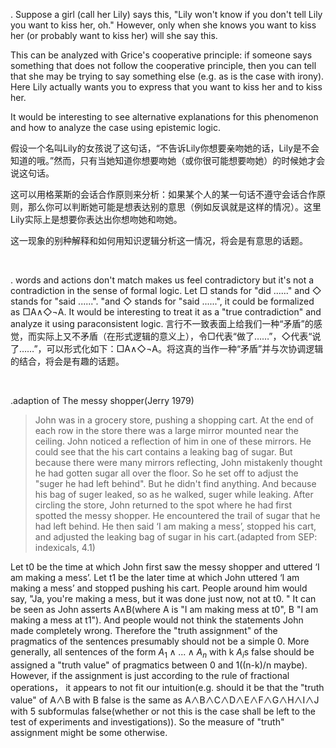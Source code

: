 . Suppose a girl (call her Lily) says this, "Lily won't know if you don't tell Lily you want to kiss her, oh." However, only when she knows you want to kiss her (or probably want to kiss her) will she say this. 

This can be analyzed with Grice's cooperative principle: if someone says something that does not follow the cooperative principle, then you can tell that she may be trying to say something else (e.g. as is the case with irony). Here Lily actually wants you to express that you want to kiss her and to kiss her.

It would be interesting to see alternative explanations for this phenomenon and how to analyze the case using epistemic logic.

假设一个名叫Lily的女孩说了这句话，“不告诉Lily你想要亲吻她的话，Lily是不会知道的哦。”然而，只有当她知道你想要吻她（或你很可能想要吻她）的时候她才会说这句话。

这可以用格莱斯的会话合作原则来分析：如果某个人的某一句话不遵守会话合作原则，那么你可以判断她可能是想表达别的意思（例如反讽就是这样的情况）。这里Lily实际上是想要你表达出你想吻她和吻她。

这一现象的别种解释和如何用知识逻辑分析这一情况，将会是有意思的话题。

<br/>

. words and actions don't match makes us feel contradictory but it's not a contradiction in the sense of formal logic. Let □ stands for "did ......" and ◇ stands for "said ......". "and ◇ stands for "said ......", it could be formalized as □A∧◇¬A. It would be interesting to treat it as a "true contradiction" and analyze it using paraconsistent logic. 
言行不一致表面上给我们一种“矛盾”的感觉，而实际上又不矛盾（在形式逻辑的意义上），令□代表“做了……”，◇代表“说了……”，可以形式化如下：□A∧◇¬A。将这真的当作一种“矛盾”并与次协调逻辑的结合，将会是有趣的话题。

<br/>

.adaption of The messy shopper(Jerry 1979)

> John was in a grocery store, pushing a shopping cart. At the end of each row in the store there was a large mirror mounted near the ceiling. John noticed a reflection of him in one of these mirrors. He could see that the his cart contains a leaking bag of sugar. But because there were many mirrors reflecting, John mistakenly thought he had gotten sugar all over the floor. So he set off to adjust the "suger he had left behind". But he didn't find anything. And because his bag of suger leaked, so as he walked, suger while leaking. After circling the store, John returned to the spot where he had first spotted the messy shopper. He encountered the trail of sugar that he had left behind. He then said ‘I am making a mess’, stopped his cart, and adjusted the leaking bag of sugar in his cart.(adapted from SEP: indexicals, 4.1)

Let t0 be the time at which John first saw the messy shopper and uttered ‘I am making a mess’. Let t1 be the later time at which John uttered ‘I am making a mess’ and stopped pushing his cart. People around him would say, "Ja, you're making a mess, but it was done just now, not at t0. " It can be seen as John asserts A∧B(where A is "I am making mess at t0", B "I am making a mess at t1"). And people would not think the statements John made completely wrong. Therefore the "truth assignment" of the pragmatics of the sentences presumably should not be a simple 0. More generally, all sentences of the form $A_1∧...∧A_n$ with k $A_i$s false should be assigned a "truth value" of pragmatics between 0 and 1((n-k)/n maybe). However, if the assignment is just according to the rule of fractional operations， it appears to not fit our intuition(e.g. should it be that the "truth value" of A∧B with B false is the same as A∧B∧C∧D∧E∧F∧G∧H∧I∧J with 5 subformulas false(whether or not this is the case shall be left to the test of experiments and investigations)). So the measure of "truth" assignment might be some otherwise.
